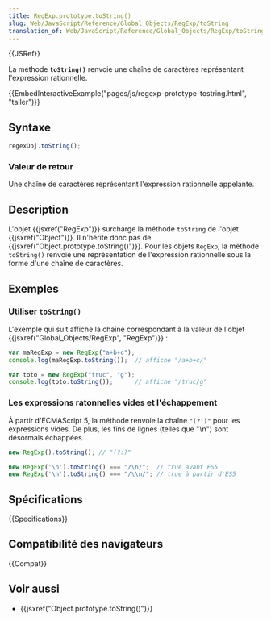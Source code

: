 ```yaml
---
title: RegExp.prototype.toString()
slug: Web/JavaScript/Reference/Global_Objects/RegExp/toString
translation_of: Web/JavaScript/Reference/Global_Objects/RegExp/toString
---
```


{{JSRef}}

La méthode **`toString()`** renvoie une chaîne de caractères représentant l'expression rationnelle.

{{EmbedInteractiveExample("pages/js/regexp-prototype-tostring.html", "taller")}}

## Syntaxe

```js
regexObj.toString();
```

### Valeur de retour

Une chaîne de caractères représentant l'expression rationnelle appelante.

## Description

L'objet {{jsxref("RegExp")}} surcharge la méthode `toString` de l'objet {{jsxref("Object")}}. Il n'hérite donc pas de {{jsxref("Object.prototype.toString()")}}. Pour les objets `RegExp`, la méthode `toString()` renvoie une représentation de l'expression rationnelle sous la forme d'une chaîne de caractères.

## Exemples

### Utiliser `toString()`

L'exemple qui suit affiche la chaîne correspondant à la valeur de l'objet {{jsxref("Global_Objects/RegExp", "RegExp")}} :

```js
var maRegExp = new RegExp("a+b+c");
console.log(maRegExp.toString());  // affiche "/a+b+c/"

var toto = new RegExp("truc", "g");
console.log(toto.toString());      // affiche "/truc/g"
```

### Les expressions ratonnelles vides et l'échappement

À partir d'ECMAScript 5, la méthode renvoie la chaîne `"(?:)"` pour les expressions vides. De plus, les fins de lignes (telles que "\n") sont désormais échappées.

```js
new RegExp().toString(); // "(?:)"

new RegExp('\n').toString() === "/\n/";  // true avant ES5
new RegExp('\n').toString() === "/\\n/"; // true à partir d'ES5
```

## Spécifications

{{Specifications}}

## Compatibilité des navigateurs

{{Compat}}

## Voir aussi

- {{jsxref("Object.prototype.toString()")}}
